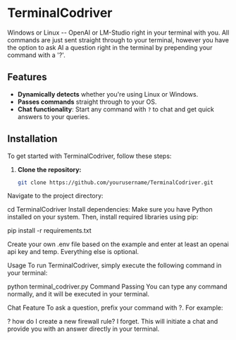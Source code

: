 # TerminalCodriver
Windows or Linux -- OpenAI or LM-Studio right in your terminal with you. All commands are just sent straight through to your terminal, however you have the option to ask AI a question right in the terminal by prepending your command with a '?'.

## Features

- **Dynamically detects** whether you're using Linux or Windows.
- **Passes commands** straight through to your OS.
- **Chat functionality**: Start any command with `?` to chat and get quick answers to your queries.

## Installation

To get started with TerminalCodriver, follow these steps:

1. **Clone the repository:**
   ```bash
   git clone https://github.com/yourusername/TerminalCodriver.git
Navigate to the project directory:

cd TerminalCodriver
Install dependencies: Make sure you have Python installed on your system. Then, install required libraries using pip:

pip install -r requirements.txt

Create your own .env file based on the example and enter at least an openai api key and temp. Everything else is optional.

Usage
To run TerminalCodriver, simply execute the following command in your terminal:

python terminal_codriver.py
Command Passing
You can type any command normally, and it will be executed in your terminal.

Chat Feature
To ask a question, prefix your command with ?. For example:

? how do I create a new firewall rule? I forget.
This will initiate a chat and provide you with an answer directly in your terminal.
